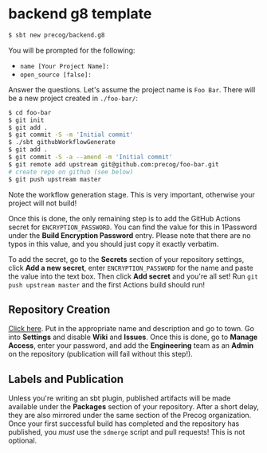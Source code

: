# backend g8 template

```bash
$ sbt new precog/backend.g8
```

You will be prompted for the following:

- `name [Your Project Name]:`
- `open_source [false]:`

Answer the questions. Let's assume the project name is `Foo Bar`. There will be a new project created in `./foo-bar/`:

```bash
$ cd foo-bar
$ git init
$ git add .
$ git commit -S -m 'Initial commit'
$ ./sbt githubWorkflowGenerate
$ git add .
$ git commit -S -a --amend -m 'Initial commit'
$ git remote add upstream git@github.com:precog/foo-bar.git
# create repo on github (see below)
$ git push upstream master
```

Note the workflow generation stage. This is very important, otherwise your project will not build!

Once this is done, the only remaining step is to add the GitHub Actions secret for `ENCRYPTION_PASSWORD`. You can find the value for this in 1Password under the **Build Encryption Password** entry. Please note that there are no typos in this value, and you should just copy it exactly verbatim.

To add the secret, go to the **Secrets** section of your repository settings, click **Add a new secret**, enter `ENCRYPTION_PASSWORD` for the name and paste the value into the text box. Then click **Add secret** and you're all set! Run `git push upstream master` and the first Actions build should run!

## Repository Creation

[Click here](https://github.com/organizations/precog/repositories/new). Put in the appropriate name and description and go to town. Go into **Settings** and disable **Wiki** and **Issues**. Once this is done, go to **Manage Access**, enter your password, and add the **Engineering** team as an **Admin** on the repository (publication will fail without this step!).

## Labels and Publication

Unless you're writing an sbt plugin, published artifacts will be made available under the **Packages** section of your repository. After a short delay, they are also mirrored under the same section of the Precog organization. Once your first successful build has completed and the repository has published, you *must* use the `sdmerge` script and pull requests! This is not optional.
